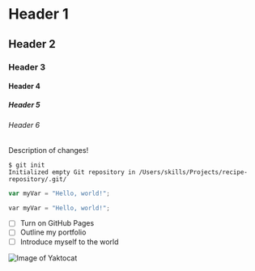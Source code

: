 # Header 1
## Header 2
### Header 3
#### Header 4
##### Header 5
###### Header 6

Description of changes!

```
$ git init
Initialized empty Git repository in /Users/skills/Projects/recipe-repository/.git/
```

``` javascript
var myVar = "Hello, world!";
```

``` python
var myVar = "Hello, world!";
```

- [ ] Turn on GitHub Pages
- [ ] Outline my portfolio
- [ ] Introduce myself to the world

![Image of Yaktocat](https://octodex.github.com/images/yaktocat.png)
